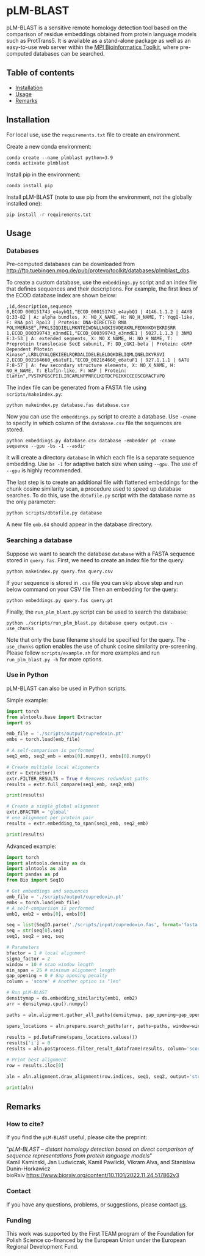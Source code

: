 # pLM-BLAST

pLM-BLAST is a sensitive remote homology detection tool based on the comparison of residue embeddings obtained from protein language models such as ProtTrans5. It is available as a stand-alone package as well as an easy-to-use web server within the [MPI Bioinformatics Toolkit](https://toolkit.tuebingen.mpg.de/tools/plmblast), where pre-computed databases can be searched.

## Table of contents
* [ Installation ](#Installation)
* [ Usage ](#Usage)
* [ Remarks ](#Remarks)

## Installation
For local use, use the `requirements.txt` file to create an environment.

Create a new conda environment:
```
conda create --name plmblast python=3.9
conda activate plmblast
```

Install pip in the environment:
```
conda install pip
```

Install pLM-BLAST (note to use pip from the environment, not the globally installed one):
```
pip install -r requirements.txt
```

## Usage
### Databases

Pre-computed databases can be downloaded from http://ftp.tuebingen.mpg.de/pub/protevo/toolkit/databases/plmblast_dbs. 

To create a custom database, use the `embeddings.py` script and an index file that defines sequences and their descriptions. For example, the first lines of the ECOD database index are shown below:

```
,id,description,sequence
0,ECOD_000151743_e4aybQ1,"ECOD_000151743_e4aybQ1 | 4146.1.1.2 | 4AYB Q:33-82 | A: alpha bundles, X: NO_X_NAME, H: NO_H_NAME, T: YqgQ-like, F: RNA_pol_Rpo13 | Protein: DNA-DIRECTED RNA POLYMERASE",FPKLSIQDIELLMKNTEIWDNLLNGKISVDEAKRLFEDNYKDYEKRDSRR
1,ECOD_000399743_e3nmdE1,"ECOD_000399743_e3nmdE1 | 5027.1.1.3 | 3NMD E:3-53 | A: extended segments, X: NO_X_NAME, H: NO_H_NAME, T: Preprotein translocase SecE subunit, F: DD_cGKI-beta | Protein: cGMP Dependent PRotein Kinase",LRDLQYALQEKIEELRQRDALIDELELELDQKDELIQMLQNELDKYRSVI
2,ECOD_002164660_e6atuF1,"ECOD_002164660_e6atuF1 | 927.1.1.1 | 6ATU F:8-57 | A: few secondary structure elements, X: NO_X_NAME, H: NO_H_NAME, T: Elafin-like, F: WAP | Protein: Elafin",PVSTKPGSCPIILIRCAMLNPPNRCLKDTDCPGIKKCCEGSCGMACFVPQ
```

The index file can be generated from a FASTA file using `scripts/makeindex.py`:

```
python makeindex.py database.fas database.csv 
```

Now you can use the `embeddings.py` script to create a database. Use `-cname` to specify in which column of the `database.csv` file the sequences are stored.

```
python embeddings.py database.csv database -embedder pt -cname sequence --gpu -bs -1 --asdir
```

It will create a directory `database` in which each file is a separate sequence embedding. Use `bs -1` for adaptive batch size when using `--gpu`. The use of `--gpu` is highly recommended.

The last step is to create an additional file with flattened embeddings for the chunk cosine similarity scan, a procedure used to speed up database searches. To do this, use the `dbtofile.py` script with the database name as the only parameter:

```
python scripts/dbtofile.py database 
```

A new file `emb.64` should appear in the database directory.

### Searching a database

Suppose we want to search the database `database` with a FASTA sequence stored in `query.fas`. First, we need to create an index file for the query:

```
python makeindex.py query.fas query.csv
```
If your sequence is stored in `.csv` file you can skip above step and run below command on your CSV file
Then an embedding for the query:

```
python embeddings.py query.fas query.pt
```

Finally, the `run_plm_blast.py` script can be used to search the database:

```
python ./scripts/run_plm_blast.py database query output.csv -use_chunks
```

Note that only the base filename should be specified for the query. The `-use_chunks` option enables the use of chunk cosine similarity pre-screening. Please follow `scripts/example.sh` for more examples and run `run_plm_blast.py -h` for more options.


### Use in Python

pLM-BLAST can also be used in Python scripts. 

Simple example:

```python
import torch
from alntools.base import Extractor
import os

emb_file = './scripts/output/cupredoxin.pt'
embs = torch.load(emb_file)

# A self-comparison is performed
seq1_emb, seq2_emb = embs[0].numpy(), embs[0].numpy()

# Create multiple local alignments
extr = Extractor()
extr.FILTER_RESULTS = True # Removes redundant paths
results = extr.full_compare(seq1_emb, seq2_emb)

print(results)

# Create a single global alignment
extr.BFACTOR = 'global'
# one alignment per protein pair
results = extr.embedding_to_span(seq1_emb, seq2_emb)

print(results)
```

Advanced example:

```python
import torch
import alntools.density as ds
import alntools as aln
import pandas as pd
from Bio import SeqIO

# Get embeddings and sequences
emb_file = './scripts/output/cupredoxin.pt'
embs = torch.load(emb_file)
# A self-comparison is performed
emb1, emb2 = embs[0], embs[0]

seq = list(SeqIO.parse('./scripts/input/cupredoxin.fas', format='fasta'))
seq = str(seq[0].seq)
seq1, seq2 = seq, seq

# Parameters
bfactor = 1 # local alignment
sigma_factor = 2 
window = 10 # scan window length
min_span = 25 # minimum alignment length
gap_opening = 0 # Gap opening penalty
column = 'score' # Another option is "len"

# Run pLM-BLAST
densitymap = ds.embedding_similarity(emb1, emb2)
arr = densitymap.cpu().numpy()

paths = aln.alignment.gather_all_paths(densitymap, gap_opening=gap_opening, bfactor=bfactor)

spans_locations = aln.prepare.search_paths(arr, paths=paths, window=window, sigma_factor=sigma_factor, mode='local' if bfactor==1 else 'global', min_span=min_span)
							
results = pd.DataFrame(spans_locations.values())
results['i'] = 0
results = aln.postprocess.filter_result_dataframe(results, column='score')

# Print best alignment
row = results.iloc[0]

aln = aln.alignment.draw_alignment(row.indices, seq1, seq2, output='str')

print(aln)
```


## Remarks

### How to cite?
If you find the `pLM-BLAST` useful, please cite the preprint:

"*pLM-BLAST – distant homology detection based on direct comparison of sequence representations from protein language models*" \
Kamil Kaminski, Jan Ludwiczak, Kamil Pawlicki, Vikram Alva, and Stanislaw Dunin-Horkawicz \
bioRxiv https://www.biorxiv.org/content/10.1101/2022.11.24.517862v3

### Contact
If you have any questions, problems, or suggestions, please contact [us](https://ibe.biol.uw.edu.pl/en/835-2/research-groups/laboratory-of-structural-bioinformatics/).

### Funding
This work was supported by the First TEAM program of the Foundation for Polish Science co-financed by the European Union under the European Regional Development Fund.


